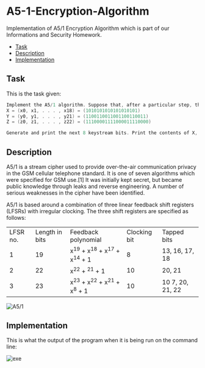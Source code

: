 # A5-1-Encryption-Algorithm
Implementation of A5/1 Encryption Algorithm which is part of our Informations and Security Homework.

* <a href="#Task">Task</a> </br>
* <a href="#Description">Description</a> </br>
* <a href="#Implementation">Implementation</a> </br>

<a id= "Task" ></a>
## Task
This is the task given: 
```C
Implement the A5/1 algorithm. Suppose that, after a particular step, the values in the registers are
X = (x0, x1, . . . , x18) = (1010101010101010101)
Y = (y0, y1, . . . , y21) = (1100110011001100110011) 
Z = (z0, z1, . . . , z22) = (11100001111000011110000)

Generate and print the next 8 keystream bits. Print the contents of X, Y and Z after the 8 keystream bits have been generated. 
```

<a id= "Description" ></a>
## Description
A5/1 is a stream cipher used to provide over-the-air communication privacy in the GSM cellular telephone standard. It is one of seven algorithms which were specified for GSM use.[1] It was initially kept secret, but became public knowledge through leaks and reverse engineering. A number of serious weaknesses in the cipher have been identified.

A5/1 is based around a combination of three linear feedback shift registers (LFSRs) with irregular clocking. The three shift registers are specified as follows:
<table>
  <tr>
    <td>LFSR no.</td>
    <td>Length in bits</td>
    <td>Feedback polynomial</td>
    <td>Clocking bit</td>
    <td>Tapped bits</td>
  </tr>
  <tr>
    <td>1</td>
    <td>19</td>
    <td>x<sup>19</sup> + x<sup>18</sup> + x<sup>17</sup> + x<sup>14</sup> + 1</td>
    <td>8</td>
    <td>13, 16, 17, 18</td>
  </tr>
  <tr>
    <td>2</td>
    <td>22</td>
    <td>x<sup>22</sup> + <sup>21</sup> + 1</td>
    <td>10</td>
    <td>20, 21</td>
  </tr>
  <tr>
    <td>3</td>
    <td>23</td>
    <td>x<sup>23</sup> + x<sup>22</sup> + x<sup>21</sup> + x<sup>8</sup> + 1</td>
    <td>10</td>
    <td>10	7, 20, 21, 22</td>
  </tr>
</table>

![A5/1](https://upload.wikimedia.org/wikipedia/commons/5/5e/A5-1_GSM_cipher.svg)

<a id= "Implementation" ></a>
## Implementation
This is what the output of the program when it is being run on the command line: 

![exe](https://cloud.githubusercontent.com/assets/15609506/26024733/80bec58e-380a-11e7-8ec0-1b77b408a351.png)

